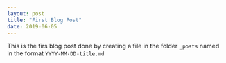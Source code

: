 ```yaml
---
layout: post
title: "First Blog Post"
date: 2019-06-05
---
```

This is the firs blog post done by creating a file in the folder `_posts` named in the format `YYYY-MM-DD-title.md`
